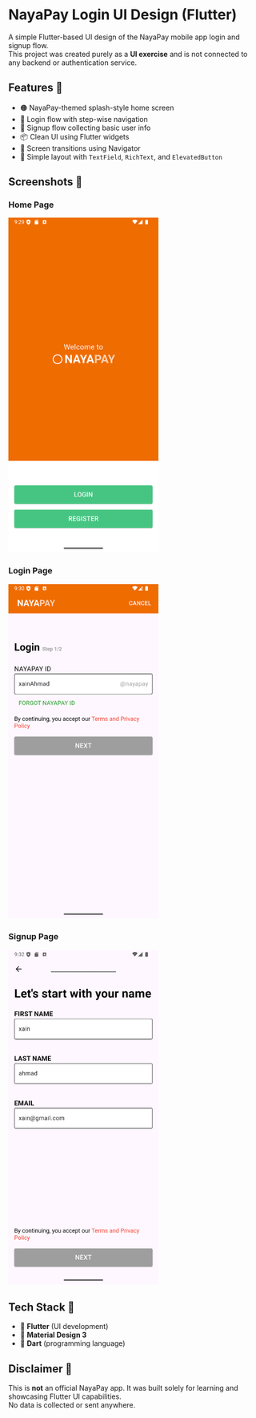 # NayaPay Login UI Design (Flutter)

A simple Flutter-based UI design of the NayaPay mobile app login and signup flow.  
This project was created purely as a **UI exercise** and is not connected to any backend or authentication service.

## Features 📱
- 🟠 NayaPay-themed splash-style home screen  
- 📩 Login flow with step-wise navigation  
- 🧾 Signup flow collecting basic user info  
- 📦 Clean UI using Flutter widgets  
- 🔁 Screen transitions using Navigator
- 📐 Simple layout with `TextField`, `RichText`, and `ElevatedButton`  

## Screenshots 📸
### **Home Page**
<img src="screenshots/homePage.png" width="300"/>

### **Login Page**
<img src="screenshots/loginPage.png" width="300"/>

### **Signup Page**
<img src="screenshots/signupPage.png" width="300"/>

## Tech Stack 🔧
- 🧱 **Flutter** (UI development)  
- 🎨 **Material Design 3**  
- 🧪 **Dart** (programming language)  

## Disclaimer 🚧
This is **not** an official NayaPay app. It was built solely for learning and showcasing Flutter UI capabilities.  
No data is collected or sent anywhere.
